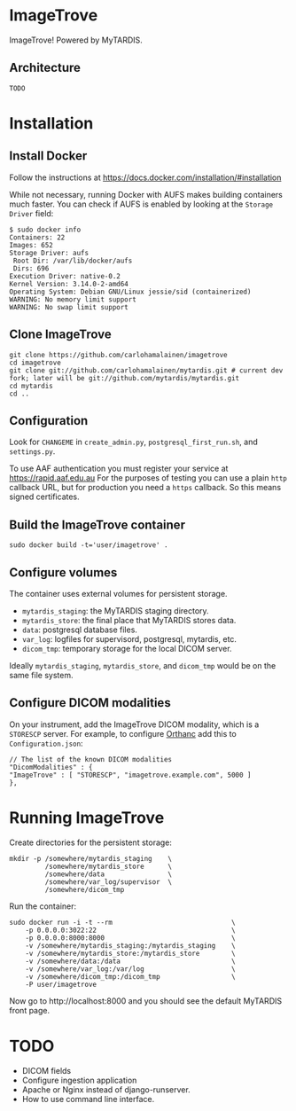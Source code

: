 # ImageTrove

ImageTrove! Powered by MyTARDIS.

## Architecture

    TODO

# Installation

## Install Docker

Follow the instructions at https://docs.docker.com/installation/#installation

While not necessary, running Docker with AUFS makes building containers much faster. You can
check if AUFS is enabled by looking at the ```Storage Driver``` field:

    $ sudo docker info
    Containers: 22
    Images: 652
    Storage Driver: aufs
     Root Dir: /var/lib/docker/aufs
     Dirs: 696
    Execution Driver: native-0.2
    Kernel Version: 3.14.0-2-amd64
    Operating System: Debian GNU/Linux jessie/sid (containerized)
    WARNING: No memory limit support
    WARNING: No swap limit support

## Clone ImageTrove

    git clone https://github.com/carlohamalainen/imagetrove
    cd imagetrove
    git clone git://github.com/carlohamalainen/mytardis.git # current dev fork; later will be git://github.com/mytardis/mytardis.git
    cd mytardis
    cd ..

## Configuration

Look for ```CHANGEME``` in ```create_admin.py```,
```postgresql_first_run.sh```, and ```settings.py```.

To use AAF authentication you must register your service at https://rapid.aaf.edu.au
For the purposes of testing you can use a plain ```http``` callback URL, but for production
you need a ```https``` callback. So this means signed certificates.

## Build the ImageTrove container

    sudo docker build -t='user/imagetrove' .

## Configure volumes

The container uses external volumes for persistent storage.

* ```mytardis_staging```: the MyTARDIS staging directory.
* ```mytardis_store```: the final place that MyTARDIS stores data.
* ```data```: postgresql database files.
* ```var_log```: logfiles for supervisord, postgresql, mytardis, etc.
* ```dicom_tmp```: temporary storage for the local DICOM server.

Ideally ```mytardis_staging```, ```mytardis_store```, and
```dicom_tmp``` would be on the same file system.

## Configure DICOM modalities

On your instrument, add the ImageTrove DICOM modality,
which is a ```STORESCP``` server.  For example, to
configure [Orthanc](http://orthanc-server.com/) add this to ```Configuration.json```:

    // The list of the known DICOM modalities
    "DicomModalities" : {
    "ImageTrove" : [ "STORESCP", "imagetrove.example.com", 5000 ]
    },

# Running ImageTrove

Create directories for the persistent storage:

    mkdir -p /somewhere/mytardis_staging    \
             /somewhere/mytardis_store      \
             /somewhere/data                \
             /somewhere/var_log/supervisor  \
             /somewhere/dicom_tmp

Run the container:

    sudo docker run -i -t --rm                              \
        -p 0.0.0.0:3022:22                                  \
        -p 0.0.0.0:8000:8000                                \
        -v /somewhere/mytardis_staging:/mytardis_staging    \
        -v /somewhere/mytardis_store:/mytardis_store        \
        -v /somewhere/data:/data                            \
        -v /somewhere/var_log:/var/log                      \
        -v /somewhere/dicom_tmp:/dicom_tmp                  \
        -P user/imagetrove

Now go to http://localhost:8000 and you should see the default MyTARDIS front page.

# TODO

* DICOM fields
* Configure ingestion application
* Apache or Nginx instead of django-runserver.
* How to use command line interface.
